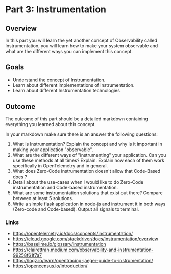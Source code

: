 # Part 3: Instrumentation

## Overview

In this part you will learn the yet another concept of Observability called Instrumentation, you will learn how to make your system observable and what are the different ways you can implement this concept.

## Goals

- Understand the concept of Instrumentation.
- Learn about different implementations of Instrumentation.
- Learn about different Instrumentation technologies

## Outcome
The outcome of this part should be a detailed markdown containing everything you learned about this concept.

In your markdown make sure there is an answer the following questions:

1. What is Instrumentation? Explain the concept and why is it important in making your application "observable".
2. What are the different ways of "instrumenting" your application. Can you use these methods at all times? Explain.
Explain how each of them work specifically in OpenTelemetry and in general.
3. What does Zero-Code instrumentation doesn't allow that Code-Based does ?
4. Detail about the use-cases when I would like to do Zero-Code instrumentation and Code-based instrumentation.
5. What are some instrumentation solutions that exist out there? Compare between at least 5 solutions.
6. Write a simple flask application in node-js and instrument it in both ways (Zero-code and Code-based). Output all signals to terminal.

### Links

* <https://opentelemetry.io/docs/concepts/instrumentation/>
* <https://cloud.google.com/stackdriver/docs/instrumentation/overview>
* <https://baselime.io/glossary/instrumentation>
* <https://clairettran.medium.com/observability-and-instrumentation-99258f61f7a7>
* <https://logz.io/learn/opentracing-jaeger-guide-to-instrumentation/>
* <https://opencensus.io/introduction/>